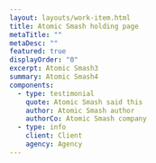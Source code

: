 ```yaml
---
layout: layouts/work-item.html
title: Atomic Smash holding page
metaTitle: ""
metaDesc: ""
featured: true
displayOrder: "0"
excerpt: Atomic Smash3
summary: Atomic Smash4
components:
  - type: testimonial
    quote: Atomic Smash said this
    author: Atomic Smash author
    authorCo: Atomic Smash company
  - type: info
    client: Client
    agency: Agency
---
```

